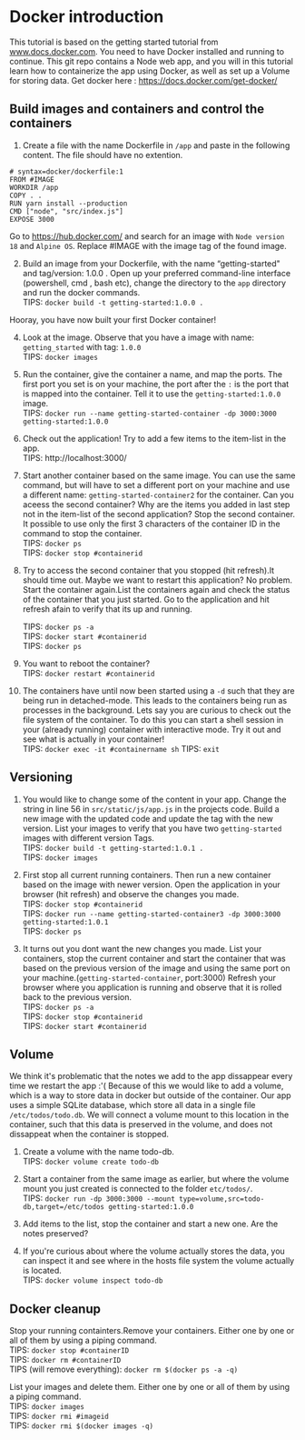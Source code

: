 # Docker introduction

This tutorial is based on the getting started tutorial from www.docs.docker.com.
You need to have Docker installed and running to continue. This git repo contains a Node web app, and you will in this tutorial learn how to containerize the app using Docker, as well as set up a Volume for storing data.
Get docker here : https://docs.docker.com/get-docker/

## Build images and containers and control the containers

1. Create a file with the name Dockerfile in `/app` and paste in the following content. The file should have no extention.

```
# syntax=docker/dockerfile:1
FROM #IMAGE
WORKDIR /app
COPY . .
RUN yarn install --production
CMD ["node", "src/index.js"]
EXPOSE 3000
```
Go to https://hub.docker.com/ and search for an image with `Node version 18` and `Alpine OS`. Replace #IMAGE  with the image tag of the found image.

2. Build an image from your Dockerfile, with the name “getting-started" and tag/version: 1.0.0 . Open up your preferred command-line interface (powershell, cmd , bash etc), change the directory to the `app` directory and run the docker commands.  
   TIPS: `docker build -t getting-started:1.0.0 .`

Hooray, you have now built your first Docker container!

4. Look at the image. Observe that you have a image with name: `getting_started` with tag: `1.0.0`  
    TIPS: `docker images`

5. Run the container, give the container a name, and map the ports. The first port you set is on your machine, the port after the `:`  is the port that is mapped into the container. Tell it to use the  `getting-started:1.0.0` image.  
    TIPS: `docker run --name getting-started-container -dp 3000:3000 getting-started:1.0.0 `

6. Check out the application! Try to add a few items to the item-list in the app.  
   TIPS: http://localhost:3000/
   
7. Start another container based on the same image. You can use the same command, but will have to set a different port on your machine and use a different name: `getting-started-container2` for the container. Can you aceess the second container? Why are the items you added in last step not in the item-list of the second application? Stop the second container. It possible to use only the first 3 characters of the container ID in the command to stop the container.  
   TIPS: `docker ps`  
   TIPS: `docker stop #containerid`  

8. Try to access the second container that you stopped (hit refresh).It should time out. Maybe we want to restart this application? No problem. Start the container again.List the containers again and check the status of the container that you just started. Go to the application and hit refresh afain to verify that its up and running.

   TIPS: `docker ps -a`   
   TIPS: `docker start #containerid`   
   TIPS: `docker ps`

9. You want to reboot the container?   
   TIPS: `docker restart #containerid`

10. The containers have until now been started using a `-d` such that they are being run in detached-mode. This leads to the containers being run as processes in the background. Lets say you are curious to check out the file system of the container. To do this you can start a shell session in your (already running) container with interactive mode. Try it out and see what is actually in your container!  
    TIPS: `docker exec -it #containername sh`
    TIPS: `exit`


## Versioning

1. You would like to change some of the content in your app. Change the string in line 56 in `src/static/js/app.js` in the projects code. Build a new image with the updated code and update the tag with the new version. List your images to verify that you have two `getting-started` images with different version Tags.  
      TIPS: `docker build -t getting-started:1.0.1 . `  
      TIPS: `docker images`


2. First stop all current running containers. Then run a new container based on the image with newer version. Open the application in your browser (hit refresh) and observe the changes you made.  
   TIPS: `docker stop #containerid`   
   TIPS: `docker run --name getting-started-container3 -dp 3000:3000 getting-started:1.0.1`  
   TIPS: `docker ps`

3. It turns out you dont want the new changes you made. List your containers, stop the current container and start the container that was based on the previous version of the image and using the same port on your machine.(`getting-started-container`, port:3000) Refresh your browser where you application is running and observe that it is rolled back to the previous version.  
   TIPS: `docker ps -a`  
   TIPS: `docker stop #containerid`  
   TIPS: `docker start #containerid`

## Volume

We think it's problematic that the notes we add to the app dissappear every time we restart the app :'( Because of this we would like to add a volume, which is a way to store data in docker but outside of the container. Our app uses a simple SQLite database, which store all data in a single file  `/etc/todos/todo.db`. We will connect a volume mount to this location in the container, such that this data is preserved in the volume, and does not dissappeat when the container is stopped.

1. Create a volume with the name todo-db.  
   TIPS: `docker volume create todo-db`

2. Start a container from the same image as earlier, but where the volume mount you just created is connected to the folder `etc/todos/`.  
   TIPS: `docker run -dp 3000:3000 --mount type=volume,src=todo-db,target=/etc/todos getting-started:1.0.0` 
3. Add items to the list, stop the container and start a new one. Are the notes preserved?
4. If you're curious about where the volume actually stores the data, you can inspect it and see where in the hosts file system the volume actually is located.  
   TIPS: `docker volume inspect todo-db`


## Docker cleanup
Stop your running containters.Remove your containers. Either one by one or all of them by using a  piping command.  
   TIPS: `docker stop #containerID`  
   TIPS: `docker rm #containerID`  
   TIPS (will remove everything): `docker rm $(docker ps -a -q)`
   
List your images and delete them. Either one by one or all of them by using a piping command.  
   TIPS: `docker images`  
   TIPS: `docker rmi #imageid `  
   TIPS: `docker rmi $(docker images -q)`   



